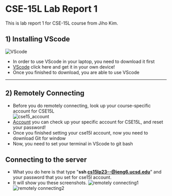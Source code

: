 # CSE-15L Lab Report 1
This is lab report 1 for CSE-15L course from Jiho Kim.
## 1) Installing VScode
![VScode](https://user-images.githubusercontent.com/129816454/230739254-a70aaea1-4afb-451b-b9c2-8195380fbf25.png)    
* In order to use VScode in your laptop, you need to download it first    
* [VScode](https://code.visualstudio.com/) click here and get it in your own device!
* Once you finished to download, you are able to use VScode
---
## 2) Remotely Connecting
* Before you do remotely connecting, look up your course-specific account for CSE15L    
![cse15_account](https://user-images.githubusercontent.com/129816454/230739792-dfb4f098-e992-4ef0-b07f-cccc64bee449.png)
* [Account](https://sdacs.ucsd.edu/~icc/index.php) you can check up your specific account for CSE15L, and reset your password!
* Once you finished setting your cse15l account, now you need to download Git for window
* Now, you need to set your terminal in VScode to git bash
## Connecting to the server
* What you do here is that type "**ssh cs15lp23--@ieng6.ucsd.edu**" and your password that you set for cse15l account.
* It will show you these screenshots.
![remotely connecting1](https://user-images.githubusercontent.com/129816454/230740128-244916c3-4b36-47a3-88db-5adf6ede3d8b.png)
![remotely connecting2](https://user-images.githubusercontent.com/129816454/230740129-d85472bf-5ff5-45ae-9695-bdc60c920b8a.png)




